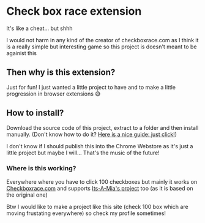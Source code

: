 # Check box race extension
It's like a cheat... but shhh

I would not harm in any kind of the creator of checkboxrace.com as I think it is a really simple but interesting game so this project is doesn't meant to be againist this


## Then why is this extension?

Just for fun! I just wanted a little project to have and to make a little progression in browser extensions 😅


## How to install?

Download the source code of this project, extract to a folder and then install manually. (Don't know how to do it? <a href="https://ourtechroom.com/tech/manually-locally-install-chrome-extension/">Here is a nice guide: just click!</a>)


I don't know if I should publish this into the Chrome Webstore as it's just a little project but maybe I will... That's the music of the future!

### Where is this working?

Everywhere where you have to click 100 checkboxes but mainly it works on <a href="https://checkboxrace.com/">Checkboxrace.com</a> and supports <a href="https://its-a-mia.github.io/SunsetSurfer/">Its-A-Mia's project</a> too (as it is based on the original one)

Btw I would like to make a project like this site (check 100 box which are moving frustating everywhere) so check my profile sometimes!

